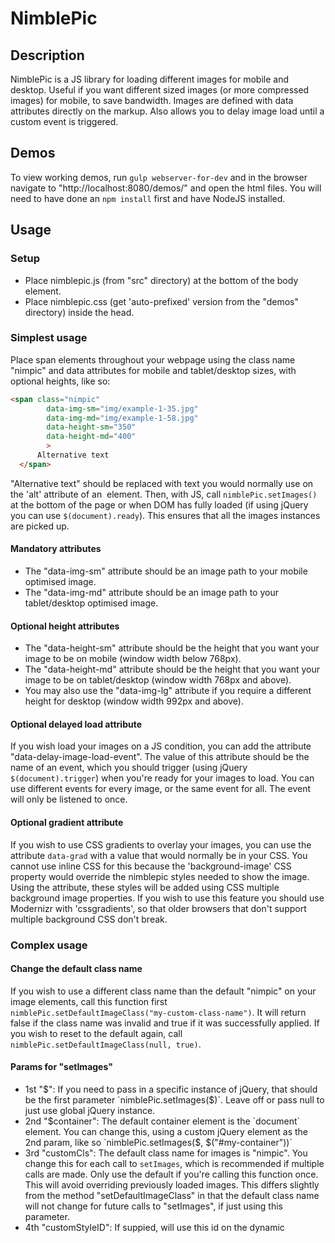 # NimblePic

## Description
NimblePic is a JS library for loading different images for mobile and desktop. 
Useful if you want different sized images (or more compressed images) for mobile, to save bandwidth.
Images are defined with data attributes directly on the markup.
Also allows you to delay image load until a custom event is triggered.

## Demos
To view working demos, run `gulp webserver-for-dev` and in the browser navigate to "http://localhost:8080/demos/" and open the html files.
You will need to have done an `npm install` first and have NodeJS installed.

## Usage

### Setup
- Place nimblepic.js (from "src" directory) at the bottom of the body element.
- Place nimblepic.css (get 'auto-prefixed' version from the "demos" directory) inside the head.


### Simplest usage
Place span elements throughout your webpage using the class name "nimpic" and data attributes for mobile and tablet/desktop sizes, with optional heights, like so:
```html
<span class="nimpic"
        data-img-sm="img/example-1-35.jpg"
        data-img-md="img/example-1-58.jpg"
        data-height-sm="350"
        data-height-md="400"
        >
      Alternative text
  </span>
```
"Alternative text" should be replaced with text you would normally use on the 'alt' attribute of an <img> element.
Then, with JS, call `nimblePic.setImages()` at the bottom of the page or when DOM has fully loaded (if using jQuery you can use `$(document).ready`). This ensures that all the images instances are picked up.

#### Mandatory attributes
- The "data-img-sm" attribute should be an image path to your mobile optimised image.
- The "data-img-md" attribute should be an image path to your tablet/desktop optimised image.

#### Optional height attributes
- The "data-height-sm" attribute should be the height that you want your image to be on mobile (window width below 768px).
- The "data-height-md" attribute should be the height that you want your image to be on tablet/desktop (window width 768px and above).
- You may also use the "data-img-lg" attribute if you require a different height for desktop (window width 992px and above).

#### Optional delayed load attribute
If you wish load your images on a JS condition, you can add the attribute "data-delay-image-load-event". The value of this attribute should be the name of an event, which you should trigger (using jQuery `$(document).trigger`) when you're ready for your images to load. You can use different events for every image, or the same event for all. The event will only be listened to once.

#### Optional gradient attribute
If you wish to use CSS gradients to overlay your images, you can use the attribute `data-grad` with a value that would normally be in your CSS. You cannot use inline CSS for this because the 'background-image' CSS property would override the nimblepic styles needed to show the image. Using the attribute, these styles will be added using CSS multiple background image properties. If you wish to use this feature you should use Modernizr with 'cssgradients', so that older browsers that don't support multiple background CSS don't break.


### Complex usage

#### Change the default class name
If you wish to use a different class name than the default "nimpic" on your image elements, call this function first `nimblePic.setDefaultImageClass("my-custom-class-name")`.
It will return false if the class name was invalid and true if it was successfully applied.
If you wish to reset to the default again, call `nimblePic.setDefaultImageClass(null, true)`.

#### Params for "setImages"
- 1st "$": If you need to pass in a specific instance of jQuery, that should be the first parameter `nimblePic.setImages($)`. Leave off or pass null to just use global jQuery instance.
- 2nd "$container": The default container element is the `document` element. You can change this, using a custom jQuery element as the 2nd param, like so `nimblePic.setImages($, $("#my-container"))`
- 3rd "customCls": The default class name for images is "nimpic". You change this for each call to `setImages`, which is recommended if multiple calls are made. Only use the default if you're calling this function once. This will avoid overriding previously loaded images. This differs slightly from the method "setDefaultImageClass" in that the default class name will not change for future calls to "setImages", if just using this parameter.
- 4th "customStyleID": If suppied, will use this id on the dynamic <style> elements created. Keep in mind that calls to the function will remove styles previously attached to this ID. So if you're calling this function more than once on a page, you should pass this property with a new unique ID each time.
- 5th "parentCls": Use this if your "customCls" is not specific enough. Should be a class name of any parent element within the '$container'.
- 6th "loadedCB": A callback when image has loaded. Useful when running tests.

## Browser support
- All modern browsers (desktop tested against Safari 9.1, Chrome 49, Firefox 44, IE Edge 25)
- IE9 and higher - older versions of IE don't support media query breakpoints and haven't been tested against
- JS must be enabled, or else only the image description will show. This also requires a CSS class "no-js" to exist on a high-level DOM element. If you're using Modernizr, attach this class to the <html> element, as this will get automatically removed when the library loads. Otherwise you can just remove it yourself with JS somewhere in your app.

## Dependencies
- jQuery 0.2.x (tested against 2.2.1, but will likely work with ealier versions - this dependency may be removed in future)
- Modernizr (just for CSS Gradients - this can be omitted if you don't need gradients)
- ClassList polyfill (for IE9 - this can be omitted if you don't care about IE9 support)
- Auto-prefixer (for vender prefixes on CSS - see the gulpfile.js 'vendor-prefix' task for configuration, as you may want to change this to suit your projects' needs)

## Tests
Tests are separated into unit tests and end to end tests. Unit tests do not require the browser (namely the window object). E2E tests have again been split; the standard e2e tests will only execute on a single desktop sized window; the "responsive" e2e tests will open up in many specifically sized browser windows (only opens in Chrome, as other browsers don't support the flag '--window-size'). The smallest (mobile) size in the responsive e2e tests will only open in Chrome in Windows 8 and higher, as Chrome on Mac OS and Windows 7 don't allow the window to go down to 320px width.

#### Continuous Integration
Travis CI will run the command `gulp` on each commit made to "master". Currently the responsive tests just run on Firefox on a single desktop window size, which is not optimal. In future Sauce Labs may be integrated to cover more browsers. Travis is detected by assuming that if you're running the Linux OS, you're running Travis.

#### Hacks
When using the flag '--window-size' in Chrome, the width also includes the outer pixels of the window, which includes scroll bars. Because the window size is a hardcoded value, the extra pixels needed to be hardcoded and this value differs on Windows 7, 8 and 10, so OS detection has been used. This will likely break tests in future versions of Windows, but I'll try and keep the library maintained to compensate for this. Please raise an issue on Github if you find the tests breaking due to warnings along the lines of "There must be a problem with the window sizes set in karma-responsive.conf.js for exact breakpoint values, as none of the expected values matched".

#### Gotchas
- If you don't have all browsers installed the tests will hang. You need IE (if Windows), Safari (if Mac), Chrome and Firefox.

#### Linux assumption
Tests assume that, if linux is the platform, you are running travis-ci, so only opens in Firefox.

#### Tested environments
- Windows 7 VM running IE9, Chrome 49, Firefox 44
- Windows 8.1 VM running IE11, Chrome 49, Firefox 44
- Windows 10 running IE Edge, Chrome 49, Firefox 44
- OSX El Capitan Safari 9.1, Chrome 49, Firefox 44